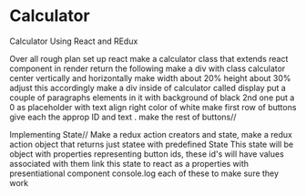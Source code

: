 # Calculator
Calculator Using React and REdux


Over all rough plan
set up react
make a calculator class that extends react component
in render return the following
make a div with class calculator
center vertically and horizontally
make width about 20% height about 30% adjust this accordingly
make a div inside of calculator called display
put a couple of paragraphs elements in it with background of black
2nd one put a 0 as placeholder with text align right color of white
make first row of buttons give each the approp ID and text .
make the rest of buttons//

Implementing State//
Make a redux action creators and state,
make a redux action object that returns just statee with predefined State
This state will be object with properties representing button ids, these id's will have values associated with them
link this state to react as a properties with presentiational component
console.log each of these to make sure they work

